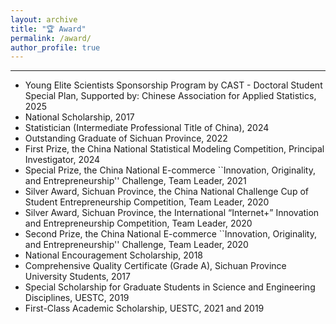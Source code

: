 ```yaml
---
layout: archive
title: "🏆 Award"
permalink: /award/
author_profile: true
---
```


---


* Young Elite Scientists Sponsorship Program by CAST - Doctoral Student Special Plan, Supported by: Chinese Association for Applied Statistics, 2025
* National Scholarship, 2017
* Statistician (Intermediate Professional Title of China), 2024
* Outstanding Graduate of Sichuan Province, 2022
* First Prize, the China National Statistical Modeling Competition, Principal Investigator, 2024
* Special Prize, the China National E-commerce ``Innovation, Originality, and Entrepreneurship'' Challenge, Team Leader, 2021
* Silver Award, Sichuan Province, the China National Challenge Cup of Student Entrepreneurship Competition, Team Leader, 2020
* Silver Award, Sichuan Province, the International “Internet+” Innovation and Entrepreneurship Competition, Team Leader, 2020
* Second Prize, the China National E-commerce ``Innovation, Originality, and Entrepreneurship'' Challenge, Team Leader, 2020
* National Encouragement Scholarship, 2018
* Comprehensive Quality Certificate (Grade A), Sichuan Province University Students, 2017
* Special Scholarship for Graduate Students in Science and Engineering Disciplines, UESTC, 2019
* First-Class Academic Scholarship, UESTC, 2021 and 2019
